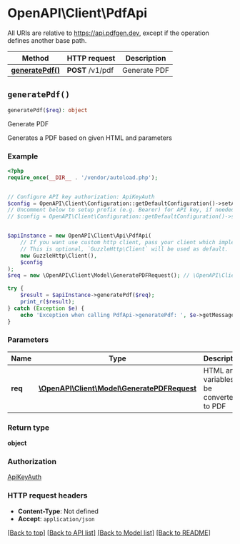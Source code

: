 # OpenAPI\Client\PdfApi

All URIs are relative to https://api.pdfgen.dev, except if the operation defines another base path.

| Method | HTTP request | Description |
| ------------- | ------------- | ------------- |
| [**generatePdf()**](PdfApi.md#generatePdf) | **POST** /v1/pdf | Generate PDF |


## `generatePdf()`

```php
generatePdf($req): object
```

Generate PDF

Generates a PDF based on given HTML and parameters

### Example

```php
<?php
require_once(__DIR__ . '/vendor/autoload.php');


// Configure API key authorization: ApiKeyAuth
$config = OpenAPI\Client\Configuration::getDefaultConfiguration()->setApiKey('X-Pdfgen-Api-Token', 'YOUR_API_KEY');
// Uncomment below to setup prefix (e.g. Bearer) for API key, if needed
// $config = OpenAPI\Client\Configuration::getDefaultConfiguration()->setApiKeyPrefix('X-Pdfgen-Api-Token', 'Bearer');


$apiInstance = new OpenAPI\Client\Api\PdfApi(
    // If you want use custom http client, pass your client which implements `GuzzleHttp\ClientInterface`.
    // This is optional, `GuzzleHttp\Client` will be used as default.
    new GuzzleHttp\Client(),
    $config
);
$req = new \OpenAPI\Client\Model\GeneratePDFRequest(); // \OpenAPI\Client\Model\GeneratePDFRequest | HTML and variables to be converted to PDF

try {
    $result = $apiInstance->generatePdf($req);
    print_r($result);
} catch (Exception $e) {
    echo 'Exception when calling PdfApi->generatePdf: ', $e->getMessage(), PHP_EOL;
}
```

### Parameters

| Name | Type | Description  | Notes |
| ------------- | ------------- | ------------- | ------------- |
| **req** | [**\OpenAPI\Client\Model\GeneratePDFRequest**](../Model/GeneratePDFRequest.md)| HTML and variables to be converted to PDF | |

### Return type

**object**

### Authorization

[ApiKeyAuth](../../README.md#ApiKeyAuth)

### HTTP request headers

- **Content-Type**: Not defined
- **Accept**: `application/json`

[[Back to top]](#) [[Back to API list]](../../README.md#endpoints)
[[Back to Model list]](../../README.md#models)
[[Back to README]](../../README.md)
